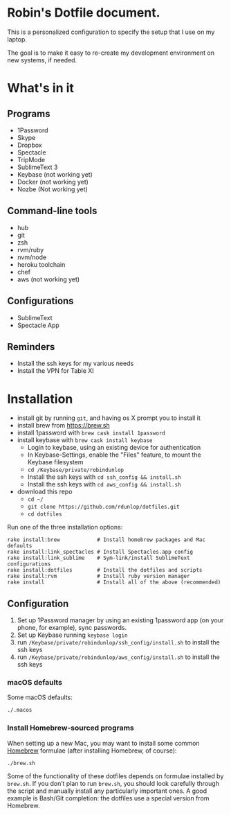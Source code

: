 # Robin's Dotfile document.

This is a personalized configuration to specify the setup that I use on my laptop.

The goal is to make it easy to re-create my development environment on new systems, if needed.

# What's in it

## Programs

* 1Password
* Skype
* Dropbox
* Spectacle
* TripMode
* SublimeText 3
* Keybase (not working yet)
* Docker (not working yet)
* Nozbe (Not working yet)

## Command-line tools

* hub
* git
* zsh
* rvm/ruby
* nvm/node
* heroku toolchain
* chef
* aws (not working yet)

## Configurations

* SublimeText
* Spectacle App

## Reminders

* Install the ssh keys for my various needs
* Install the VPN for Table XI


# Installation

  * install git by running `git`, and having os X prompt you to install it
  * install brew from https://brew.sh
  * install 1password with `brew cask install 1password`
  * install keybase with `brew cask install keybase`
    * Login to keybase, using an existing device for authentication
    * In Keybase-Settings, enable the "Files" feature, to mount the Keybase filesystem
    * `cd /Keybase/private/robindunlop`
    * Install the ssh keys with `cd ssh_config && install.sh`
    * Install the ssh keys with `cd aws_config && install.sh`
  * download this repo
    * `cd ~/`
    * `git clone https://github.com/rdunlop/dotfiles.git`
    * `cd dotfiles`

Run one of the three installation options:

    rake install:brew            # Install homebrew packages and Mac defaults
    rake install:link_spectacles # Install Spectacles.app config
    rake install:link_sublime    # Sym-link/install SublimeText configurations
    rake install:dotfiles        # Install the dotfiles and scripts
    rake install:rvm             # Install ruby version manager
    rake install                 # Install all of the above (recommended)


## Configuration

1. Set up 1Password manager by using an existing 1password app (on your phone, for example), sync passwords.
1. Set up Keybase running `keybase login`
1. run `/Keybase/private/robindunlop/ssh_config/install.sh` to install the ssh keys
1. run `/Keybase/private/robindunlop/aws_config/install.sh` to install the ssh keys

### macOS defaults

Some macOS defaults:

```bash
./.macos
```

### Install Homebrew-sourced programs

When setting up a new Mac, you may want to install some common [Homebrew](https://brew.sh/) formulae (after installing Homebrew, of course):

```bash
./brew.sh
```

Some of the functionality of these dotfiles depends on formulae installed by `brew.sh`. If you don’t plan to run `brew.sh`, you should look carefully through the script and manually install any particularly important ones. A good example is Bash/Git completion: the dotfiles use a special version from Homebrew.


